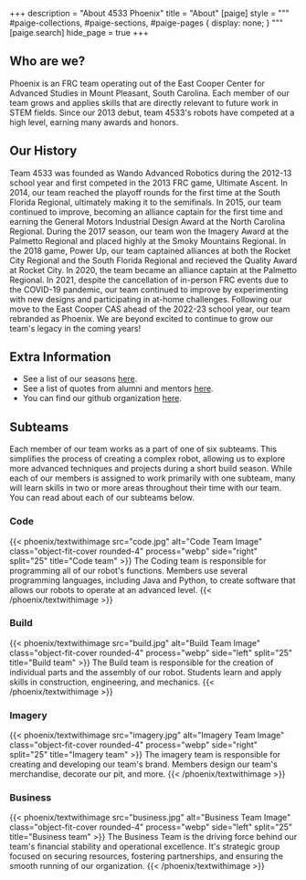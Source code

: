 +++
description = "About 4533 Phoenix"
title = "About"
[paige]
style = """
#paige-collections,
#paige-sections,
#paige-pages {
    display: none;
}
"""
[paige.search]
hide_page = true
+++

## Who are we?

Phoenix is an FRC team operating out of the East Cooper Center for Advanced
Studies in Mount Pleasant, South Carolina. Each member of our team grows and
applies skills that are directly relevant to future work in STEM fields. Since
our 2013 debut, team 4533's robots have competed at a high level, earning many
awards and honors.

## Our History

Team 4533 was founded as Wando Advanced Robotics during the 2012-13 school year
and first competed in the 2013 FRC game, Ultimate Ascent. In 2014, our team
reached the playoff rounds for the first time at the South Florida Regional,
ultimately making it to the semifinals. In 2015, our team continued to improve,
becoming an alliance captain for the first time and earning the General Motors
Industrial Design Award at the North Carolina Regional. During the 2017 season,
our team won the Imagery Award at the Palmetto Regional and placed highly at the
Smoky Mountains Regional. In the 2018 game, Power Up, our team captained
alliances at both the Rocket City Regional and the South Florida Regional and
recieved the Quality Award at Rocket City. In 2020, the team became an alliance
captain at the Palmetto Regional. In 2021, despite the cancellation of in-person
FRC events due to the COVID-19 pandemic, our team continued to improve by
experimenting with new designs and participating in at-home challenges.
Following our move to the East Cooper CAS ahead of the 2022-23 school year, our
team rebranded as Phoenix. We are beyond excited to continue to grow our team's
legacy in the coming years!

## Extra Information

- See a list of our seasons [here](../seasons).
- See a list of quotes from alumni and mentors [here](./quotes).
- You can find our github organization [here](//github.com/4533-phoenix).

## Subteams

Each member of our team works as a part of one of six subteams. This simplifies
the process of creating a complex robot, allowing us to explore more advanced
techniques and projects during a short build season. While each of our members
is assigned to work primarily with one subteam, many will learn skills in two or
more areas throughout their time with our team. You can read about each of our
subteams below.

### Code

{{< phoenix/textwithimage src="code.jpg" alt="Code Team Image" class="object-fit-cover rounded-4" process="webp" side="right" split="25" title="Code team" >}}
The Coding team is responsible for programming all of our robot's functions. Members use several programming languages, including Java and Python, to create software that allows our robots to operate at an advanced level.
{{< /phoenix/textwithimage >}}

### Build

{{< phoenix/textwithimage src="build.jpg" alt="Build Team Image" class="object-fit-cover rounded-4" process="webp" side="left" split="25" title="Build team" >}}
The Build team is responsible for the creation of individual parts and the assembly of our robot. Students learn and apply skills in construction, engineering, and mechanics.
{{< /phoenix/textwithimage >}}

### Imagery

{{< phoenix/textwithimage src="imagery.jpg" alt="Imagery Team Image" class="object-fit-cover rounded-4" process="webp" side="right" split="25" title="Imagery team" >}}
The imagery team is responsible for creating and developing our team's brand. Members design our team's merchandise, decorate our pit, and more.
{{< /phoenix/textwithimage >}}

### Business

{{< phoenix/textwithimage src="business.jpg" alt="Business Team Image" class="object-fit-cover rounded-4" process="webp" side="left" split="25" title="Business team" >}}
The Business Team is the driving force behind our team's financial stability and operational excellence. It's strategic group focused on securing resources, fostering partnerships, and ensuring the smooth running of our organization.
{{< /phoenix/textwithimage >}}
